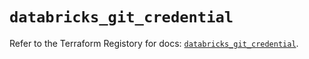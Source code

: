 # `databricks_git_credential`

Refer to the Terraform Registory for docs: [`databricks_git_credential`](https://registry.terraform.io/providers/databricks/databricks/1.19.0/docs/resources/git_credential).
